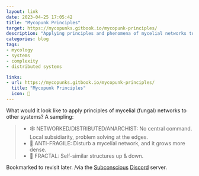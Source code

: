 ```yaml
---
layout: link
date: 2023-04-25 17:05:42
title: "Mycopunk Principles"
target: https://mycopunks.gitbook.io/mycopunk-principles/
description: "Applying principles and phenomena of mycelial networks to other types of systems."
categories: blog
tags:
- mycology
- systems
- complexity
- distributed systems

links:
- url: https://mycopunks.gitbook.io/mycopunk-principles/
  title: "Mycopunk Principles"
  icon: 🍄
---
```


What would it look like to apply principles of mycelial (fungal) networks to other systems? A sampling:

> * 🕸 NETWORKED/DISTRIBUTED/ANARCHIST: No central command. Local subsidiarity, problem solving at the edges. 
> * 💪 ANTI-FRAGILE: Disturb a mycelial network, and it grows more dense. 
> * 🌳 FRACTAL: Self-similar structures up & down.

Bookmarked to revisit later. /via the [Subconscious](https://subconscious.network/ "Subconscious") [Discord](https://discord.com/invite/wyHPzGraBh "Subconscious Discord") server.
